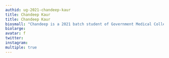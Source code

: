 ```yaml
---
authid: ug-2021-chandeep-kaur
title: Chandeep Kaur
title: Chandeep Kaur
biosmall: "Chandeep is a 2021 batch student of Government Medical College, Ratlam"
biolarge: 
avatar: f
twitter: 
instagram:
multiple: true
---
```

